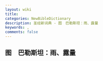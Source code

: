 ```yaml
---
layout: wiki
title: 
categories: NewBibleDictionary
description: 圣经新词典 - 图　巴勒斯坦：雨、露量
keywords: , 
comments: false
---
```


## 图　巴勒斯坦：雨、露量












